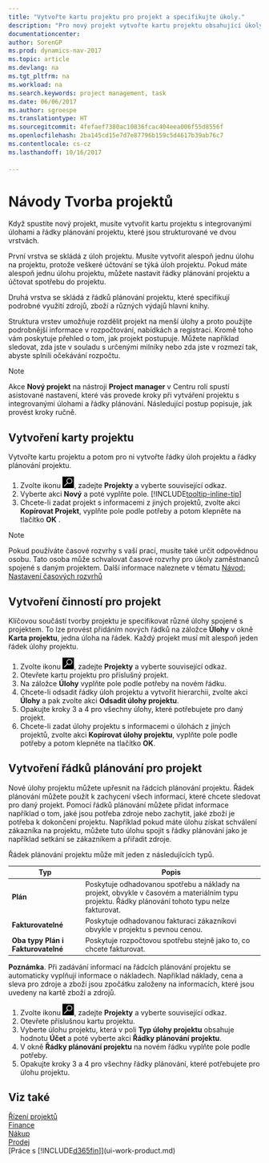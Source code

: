 ```yaml
---
title: "Vytvořte kartu projektu pro projekt a specifikujte úkoly."
description: "Pro nový projekt vytvořte kartu projektu obsahující úkoly a řádky plánování, které vám pomůžou řídit proces a rozpočty."
documentationcenter: 
author: SorenGP
ms.prod: dynamics-nav-2017
ms.topic: article
ms.devlang: na
ms.tgt_pltfrm: na
ms.workload: na
ms.search.keywords: project management, task
ms.date: 06/06/2017
ms.author: sgroespe
ms.translationtype: HT
ms.sourcegitcommit: 4fefaef7380ac10836fcac404eea006f55d8556f
ms.openlocfilehash: 2ba145cd15e7d7e87796b159c5d4617b39ab76c7
ms.contentlocale: cs-cz
ms.lasthandoff: 10/16/2017

---
```

# <a name="how-to-create-jobs"></a>Návody Tvorba projektů
Když spustíte nový projekt, musíte vytvořit kartu projektu s integrovanými úlohami a řádky plánování projektu, které jsou strukturované ve dvou vrstvách.  

První vrstva se skládá z úloh projektu. Musíte vytvořit alespoň jednu úlohu na projektu, protože veškeré účtování se týká úloh projektu. Pokud máte alespoň jednu úlohu projektu, můžete nastavit řádky plánování projektu a účtovat spotřebu do projektu.

Druhá vrstva se skládá z řádků plánování projektu, které specifikují podrobné využití zdrojů, zboží a různých výdajů hlavní knihy.

Struktura vrstev umožňuje rozdělit projekt na menší úlohy a proto použijte podrobnější informace v rozpočtování, nabídkách a registraci. Kromě toho vám poskytuje přehled o tom, jak projekt postupuje. Můžete například sledovat, zda jste v souladu s určenými milníky nebo zda jste v rozmezí tak, abyste splnili očekávání rozpočtu.

> [!NOTE]  
>   Akce **Nový projekt** na nástroji **Project manager** v Centru rolí spustí asistované nastavení, které vás provede kroky při vytváření projektu s integrovanými úlohami a řádky plánování. Následující postup popisuje, jak provést kroky ručně.

## <a name="to-create-a-job-card"></a>Vytvoření karty projektu
Vytvořte kartu projektu a potom pro ni vytvořte řádky úloh projektu a řádky plánování projektu.

1. Zvolte ikonu ![Vyhledat stránku nebo sestavu](media/ui-search/search_small.png "Ikona Vyhledat stránku nebo sestavu"), zadejte **Projekty** a vyberte související odkaz.  
2. Vyberte akci **Nový** a poté vyplňte pole. [!INCLUDE[tooltip-inline-tip](includes/tooltip-inline-tip_md.md)]
3. Chcete-li zadat projekt s informacemi z jiných projektů, zvolte akci **Kopírovat Projekt**, vyplňte pole podle potřeby a potom klepněte na tlačítko **OK** .

> [!NOTE]  
>   Pokud používáte časové rozvrhy s vaší prací, musíte také určit odpovědnou osobu. Tato osoba může schvalovat časové rozvrhy pro úkoly zaměstnanců spojené s daným projektem. Další informace naleznete v tématu [Návod: Nastavení časových rozvrhů](projects-how-setup-time-sheets.md)

## <a name="to-create-tasks-for-a-job"></a>Vytvoření činností pro projekt
Klíčovou součástí tvorby projektu je specifikovat různé úlohy spojené s projektem. To lze provést přidáním nových řádků na záložce **Úlohy** v okně **Karta projektu**, jedna úloha na řádek. Každý projekt musí mít alespoň jeden řádek úlohy projektu.

1. Zvolte ikonu ![Vyhledat stránku nebo sestavu](media/ui-search/search_small.png "Ikona Vyhledat stránku nebo sestavu"), zadejte **Projekty** a vyberte související odkaz.
2. Otevřete kartu projektu pro příslušný projekt.
3. Na záložce **Úlohy** vyplňte pole podle potřeby na novém řádku.
4. Chcete-li odsadit řádky úloh projektu a vytvořit hierarchii, zvolte akci **Úlohy** a pak zvolte akci **Odsadit úlohy projektu**.
5. Opakujte kroky 3 a 4 pro všechny úlohy, které potřebujete pro daný projekt.
6. Chcete-li zadat úlohy projektu s informacemi o úlohách z jiných projektů, zvolte akci **Kopírovat úlohy projektu**, vyplňte pole podle potřeby a potom klepněte na tlačítko **OK**.

## <a name="to-create-planning-lines-for-a-job"></a>Vytvoření řádků plánování pro projekt
Nové úlohy projektu můžete upřesnit na řádcích plánování projektu. Řádek plánování můžete použít k zachycení všech informací, které chcete sledovat pro daný projekt. Pomocí řádků plánování můžete přidat informace například o tom, jaké jsou potřeba zdroje nebo zachytit, jaké zboží je potřeba k dokončení projektu. Například pokud máte úlohu získat schválení zákazníka na projektu, můžete tuto úlohu spojit s řádky plánování jako je například setkání se zákazníkem a přiřadit zdroje.  

Řádek plánování projektu může mít jeden z následujících typů.  

| Typ | Popis |
| --- | --- |
| **Plán** |Poskytuje odhadovanou spotřebu a náklady na projekt, obvykle v časovém a materiálním typu projektu. Řádky plánování tohoto typu nelze fakturovat. |
| **Fakturovatelné** |Poskytuje odhadovanou fakturaci zákazníkovi obvykle v projektu s pevnou cenou. |
| **Oba typy Plán i Fakturovatelné** |Poskytuje rozpočtovou spotřebu stejně jako to, co chcete fakturovat. |

**Poznámka**. Při zadávání informací na řádcích plánování projektu se automaticky vyplňují informace o nákladech. Například náklady, cena a sleva pro zdroje a zboží jsou zpočátku založeny na informacích, které jsou uvedeny na kartě zboží a zdrojů.

1. Zvolte ikonu ![Vyhledat stránku nebo sestavu](media/ui-search/search_small.png "Ikona Vyhledat stránku nebo sestavu"), zadejte **Projekty** a vyberte související odkaz.
2. Otevřete příslušnou kartu projektu.
3. Vyberte úlohu projektu, která v poli **Typ úlohy projektu** obsahuje hodnotu **Účet** a poté vyberte akci **Řádky plánování projektu**.  
4. V okně **Řádky plánování projektu** na novém řádku vyplňte pole podle potřeby.
5. Opakujte kroky 3 a 4 pro všechny řádky plánování, které potřebujete pro úlohu projektu.

## <a name="see-also"></a>Viz také
[Řízení projektů](projects-manage-projects.md)  
[Finance](finance.md)  
[Nákup](purchasing-manage-purchasing.md)         
[Prodej](sales-manage-sales.md)      
[Práce s [!INCLUDE[d365fin](includes/d365fin_md.md)]](ui-work-product.md)  

